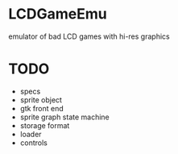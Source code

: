 LCDGameEmu
==========

emulator of bad LCD games with hi-res graphics

TODO
====

* specs
* sprite object
* gtk front end
* sprite graph state machine
* storage format
* loader
* controls
